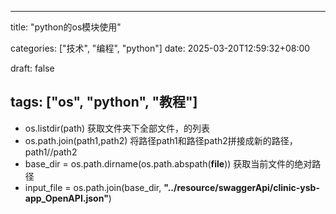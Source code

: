 
---
title: "python的os模块使用"

categories: ["技术", "编程", "python"]
date: 2025-03-20T12:59:32+08:00


draft: false


tags: ["os", "python", "教程"]
---

* os.listdir(path)
  获取文件夹下全部文件，的列表
* os.path.join(path1,path2)
  将路径path1和路径path2拼接成新的路径，path1//path2
* base_dir = os.path.dirname(os.path.abspath(__file__))
  获取当前文件的绝对路径
* input_file = os.path.join(base_dir, **"../resource/swaggerApi/clinic-ysb-app_OpenAPI.json"**)
